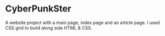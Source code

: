 # CyberPunkSter
A website project with a main page, index page and an article page. I used CSS grid to build along side HTML &amp; CSS.
